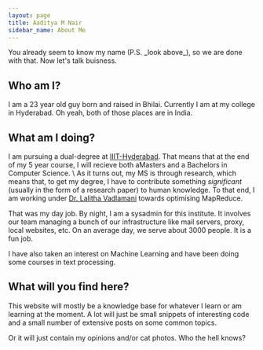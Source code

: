 ```yaml
---
layout: page
title: Aaditya M Nair
sidebar_name: About Me
---
```


<p></p>
You already seem to know my name (P.S. _look above_), so we are done with that. Now let's talk buisness.

## Who am I?
I am a 23 year old guy born and raised in Bhilai. Currently I am at my college in Hyderabad. Oh yeah, both of those places are in India.

## What am I doing?
I am pursuing a dual-degree at [IIIT-Hyderabad]. That means that at the end of my 5 year course, I will recieve both
aMasters and a Bachelors in Computer Science. \\
As it turns out, my MS is through research, which means that, to get my degree, I have to contribute something *significant* (usually in the form of a research paper) to human knowledge.
To that end, I am working under [Dr. Lalitha Vadlamani] towards optimising MapReduce. 

That was my day job. By night, I am a sysadmin for this institute. It involves our team managing a bunch of our infrastructure
like mail servers, proxy, local websites, etc. On an average day, we serve about 3000 people. It is a fun job.

I have also taken an interest on Machine Learning and have been doing some courses in text processing.

## What will you find here?
This website will mostly be a knowledge base for whatever I learn or am learning at the moment. A lot will just be small snippets of
interesting code and a small number of extensive posts on some common topics.

Or it will just contain my opinions and/or cat photos. Who the hell knows?

[IIIT-Hyderabad]: https://iiit.ac.in
[Dr. Lalitha Vadlamani]: https://faculty.iiit.ac.in/~lalitha.v/


